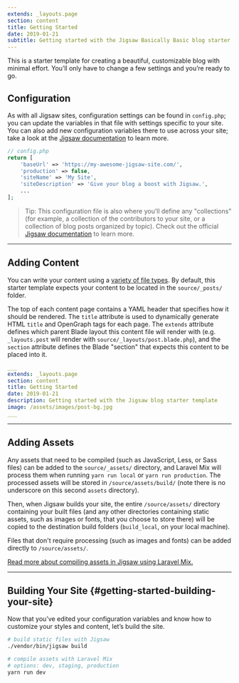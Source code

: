 ```yaml
---
extends: _layouts.page
section: content
title: Getting Started
date: 2019-01-21
subtitle: Getting started with the Jigsaw Basically Basic blog starter template
---
```


This is a starter template for creating a beautiful, customizable blog with minimal effort. You’ll only have to change a few settings and you’re ready to go.

## Configuration

As with all Jigsaw sites, configuration settings can be found in `config.php`; you can update the variables in that file with settings specific to your site. You can also add new configuration variables there to use across your site; take a look at the [Jigsaw documentation](http://jigsaw.tighten.co/docs/site-variables/) to learn more.

```php
// config.php
return [
    'baseUrl' => 'https://my-awesome-jigsaw-site.com/',
    'production' => false,
    'siteName' => 'My Site',
    'siteDescription' => 'Give your blog a boost with Jigsaw.',
    ...
];
```

> Tip: This configuration file is also where you’ll define any "collections" (for example, a collection of the contributors to your site, or a collection of blog posts organized by topic). Check out the official [Jigsaw documentation](https://jigsaw.tighten.co/docs/collections/) to learn more.

---

## Adding Content

You can write your content using a [variety of file types](http://jigsaw.tighten.co/docs/content-other-file-types/). By default, this starter template expects your content to be located in the `source/_posts/` folder.

The top of each content page contains a YAML header that specifies how it should be rendered. The `title` attribute is used to dynamically generate HTML `title` and OpenGraph tags for each page. The `extends` attribute defines which parent Blade layout this content file will render with (e.g. `_layouts.post` will render with `source/_layouts/post.blade.php`), and the `section` attribute defines the Blade "section" that expects this content to be placed into it.

```yaml
___
extends: _layouts.page
section: content
title: Getting Started
date: 2019-01-21
description: Getting started with the Jigsaw blog starter template
image: /assets/images/post-bg.jpg
___
```

---
## Adding Assets

Any assets that need to be compiled (such as JavaScript, Less, or Sass files) can be added to the `source/_assets/` directory, and Laravel Mix will process them when running `yarn run local` or `yarn run production`. The processed assets will be stored in `/source/assets/build/` (note there is no underscore on this second `assets` directory).

Then, when Jigsaw builds your site, the entire `/source/assets/` directory containing your built files (and any other directories containing static assets, such as images or fonts, that you choose to store there) will be copied to the destination build folders (`build_local`, on your local machine).

Files that don't require processing (such as images and fonts) can be added directly to `/source/assets/`.

[Read more about compiling assets in Jigsaw using Laravel Mix.](http://jigsaw.tighten.co/docs/compiling-assets/)

---

## Building Your Site {#getting-started-building-your-site}

Now that you’ve edited your configuration variables and know how to customize your styles and content, let’s build the site.

```bash
# build static files with Jigsaw
./vendor/bin/jigsaw build

# compile assets with Laravel Mix
# options: dev, staging, production
yarn run dev
```
